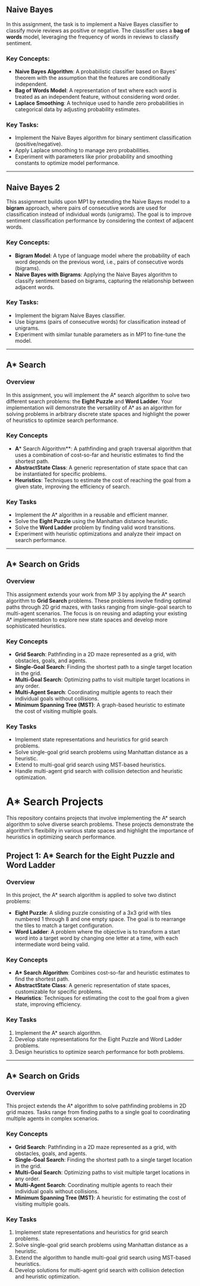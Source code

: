 ## Naive Bayes

In this assignment, the task is to implement a Naive Bayes classifier to classify movie reviews as positive or negative. The classifier uses a **bag of words** model, leveraging the frequency of words in reviews to classify sentiment.

### Key Concepts:
- **Naive Bayes Algorithm**: A probabilistic classifier based on Bayes' theorem with the assumption that the features are conditionally independent.
- **Bag of Words Model**: A representation of text where each word is treated as an independent feature, without considering word order.
- **Laplace Smoothing**: A technique used to handle zero probabilities in categorical data by adjusting probability estimates.

### Key Tasks:
- Implement the Naive Bayes algorithm for binary sentiment classification (positive/negative).
- Apply Laplace smoothing to manage zero probabilities.
- Experiment with parameters like prior probability and smoothing constants to optimize model performance.

---

## Naive Bayes 2

This assignment builds upon MP1 by extending the Naive Bayes model to a **bigram** approach, where pairs of consecutive words are used for classification instead of individual words (unigrams). The goal is to improve sentiment classification performance by considering the context of adjacent words.

### Key Concepts:
- **Bigram Model**: A type of language model where the probability of each word depends on the previous word, i.e., pairs of consecutive words (bigrams).
- **Naive Bayes with Bigrams**: Applying the Naive Bayes algorithm to classify sentiment based on bigrams, capturing the relationship between adjacent words.

### Key Tasks:
- Implement the bigram Naive Bayes classifier.
- Use bigrams (pairs of consecutive words) for classification instead of unigrams.
- Experiment with similar tunable parameters as in MP1 to fine-tune the model.

---
## A* Search

### Overview

In this assignment, you will implement the A* search algorithm to solve two different search problems: the **Eight Puzzle** and **Word Ladder**. Your implementation will demonstrate the versatility of A* as an algorithm for solving problems in arbitrary discrete state spaces and highlight the power of heuristics to optimize search performance.

### Key Concepts

- **A*** Search Algorithm**: A pathfinding and graph traversal algorithm that uses a combination of cost-so-far and heuristic estimates to find the shortest path.
- **AbstractState Class**: A generic representation of state space that can be instantiated for specific problems.
- **Heuristics**: Techniques to estimate the cost of reaching the goal from a given state, improving the efficiency of search.

### Key Tasks

- Implement the A* algorithm in a reusable and efficient manner.
- Solve the **Eight Puzzle** using the Manhattan distance heuristic.
- Solve the **Word Ladder** problem by finding valid word transitions.
- Experiment with heuristic optimizations and analyze their impact on search performance.

---

## A* Search on Grids

### Overview

This assignment extends your work from MP 3 by applying the A* search algorithm to **Grid Search** problems. These problems involve finding optimal paths through 2D grid mazes, with tasks ranging from single-goal search to multi-agent scenarios. The focus is on reusing and adapting your existing A* implementation to explore new state spaces and develop more sophisticated heuristics.

### Key Concepts

- **Grid Search**: Pathfinding in a 2D maze represented as a grid, with obstacles, goals, and agents.
- **Single-Goal Search**: Finding the shortest path to a single target location in the grid.
- **Multi-Goal Search**: Optimizing paths to visit multiple target locations in any order.
- **Multi-Agent Search**: Coordinating multiple agents to reach their individual goals without collisions.
- **Minimum Spanning Tree (MST)**: A graph-based heuristic to estimate the cost of visiting multiple goals.

### Key Tasks

- Implement state representations and heuristics for grid search problems.
- Solve single-goal grid search problems using Manhattan distance as a heuristic.
- Extend to multi-goal grid search using MST-based heuristics.
- Handle multi-agent grid search with collision detection and heuristic optimization.


# A\* Search Projects

This repository contains projects that involve implementing the A\* search algorithm to solve diverse search problems. These projects demonstrate the algorithm's flexibility in various state spaces and highlight the importance of heuristics in optimizing search performance.

## Project 1: A\* Search for the Eight Puzzle and Word Ladder

### Overview

In this project, the A\* search algorithm is applied to solve two distinct problems:
- **Eight Puzzle**: A sliding puzzle consisting of a 3x3 grid with tiles numbered 1 through 8 and one empty space. The goal is to rearrange the tiles to match a target configuration.
- **Word Ladder**: A problem where the objective is to transform a start word into a target word by changing one letter at a time, with each intermediate word being valid.

### Key Concepts

- **A\* Search Algorithm**: Combines cost-so-far and heuristic estimates to find the shortest path.
- **AbstractState Class**: A generic representation of state spaces, customizable for specific problems.
- **Heuristics**: Techniques for estimating the cost to the goal from a given state, improving efficiency.

### Key Tasks

1. Implement the A\* search algorithm.
2. Develop state representations for the Eight Puzzle and Word Ladder problems.
3. Design heuristics to optimize search performance for both problems.

---

## A\* Search on Grids

### Overview

This project extends the A\* algorithm to solve pathfinding problems in 2D grid mazes. Tasks range from finding paths to a single goal to coordinating multiple agents in complex scenarios.

### Key Concepts

- **Grid Search**: Pathfinding in a 2D maze represented as a grid, with obstacles, goals, and agents.
- **Single-Goal Search**: Finding the shortest path to a single target location in the grid.
- **Multi-Goal Search**: Optimizing paths to visit multiple target locations in any order.
- **Multi-Agent Search**: Coordinating multiple agents to reach their individual goals without collisions.
- **Minimum Spanning Tree (MST)**: A heuristic for estimating the cost of visiting multiple goals.

### Key Tasks

1. Implement state representations and heuristics for grid search problems.
2. Solve single-goal grid search problems using Manhattan distance as a heuristic.
3. Extend the algorithm to handle multi-goal grid search using MST-based heuristics.
4. Develop solutions for multi-agent grid search with collision detection and heuristic optimization.

